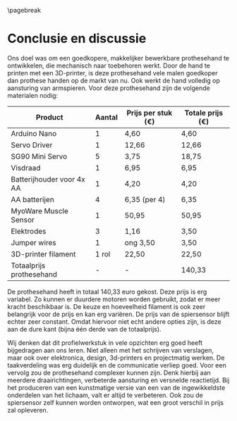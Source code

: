 \pagebreak
# Conclusie en discussie
Ons doel was om een goedkopere, makkelijker bewerkbare prothesehand te ontwikkelen, die mechanisch naar toebehoren werkt. Door de hand te printen met een 3D-printer, is deze prothesehand vele malen goedkoper dan prothese handen op de markt van nu. Ook werkt de hand volledig op aansturing van armspieren.
Voor deze prothesehand zijn de volgende materialen nodig:

Product                   | Aantal  | Prijs per stuk (€) | Totale prijs (€)
--------------------------|---------|--------------------|-----------------
Arduino Nano              | 1       | 4,60               | 4,60
Servo Driver              | 1       | 12,66              | 12,66
SG90 Mini Servo           | 5       |   3,75             | 18,75
Visdraad                  | 1       | 6,95               | 6,95
Batterijhouder voor 4x AA | 1       | 4,20               | 4,20
AA batterijen             | 4       | 6,35 (per 4)       | 6,35
MyoWare Muscle Sensor     | 1       | 50,95              | 50,95
Elektrodes                | 3       | 1,16               | 3,50
Jumper wires              | 1       | ong 3,50           | 3,50
3D-printer filament       | 1 rol   | 22,50              | 22,50
Totaalprijs prothesehand  | -       | -                  | 140,33

De prothesehand heeft in totaal 140,33 euro gekost.
Deze prijs is erg variabel. Zo kunnen er duurdere motoren worden gebruikt, zodat er meer kracht beschikbaar is. De keuze en hoeveelheid filament is ook zeer belangrijk voor de prijs en kan erg vari&#235;ren. De prijs van de spiersensor blijft echter zeer constant. Omdat hiervoor niet echt andere opties zijn, is deze aan de dure kant (bijna &#233;&#233;n derde van de totaalprijs).


Wij denken dat dit profielwerkstuk in vele opzichten erg goed heeft bijgedragen aan ons leren. Niet alleen met het schrijven van verslagen, maar ook over elektronica, design, 3d-printers en projectmatig werken. De taakverdeling was erg duidelijk en de communicatie verliep goed.
Voor een vervolg zou de prothesehand complexer kunnen zijn. Denk hierbij aan meerdere draairichtingen, verbeterde aansturing en versnelde reactietijd. Bij het produceren van een kunstmatige versie van een van de ingewikkeldste onderdelen van het lichaam, valt er altijd te verbeteren. Ook zou de spiersensor zelf kunnen worden ontworpen, wat een groot verschil in prijs zal opleveren.

